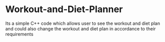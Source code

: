 # Workout-and-Diet-Planner
Its a simple C++ code which allows user to see the workout and diet plan and could also change the workout and diet plan in accordance to their requirements 
